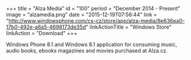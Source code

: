 +++
title = "Alza Media"
id = "100"
period = "December 2014 - Present"
image = "alzamedia.png"
date = "2015-12-19T07:56:44"
link = "http://www.windowsphone.com/cs-cz/store/app/alza-media/8e636ea0-17b0-492e-a6a5-4698173de35d"
linkActionTitle = "Windows Store"
linkAction = "Download"
+++

Windows Phone 8.1 and Windows 8.1 application for consuming music, audio books, ebooks magazines and movies purchased at Alza.cz.
